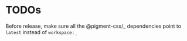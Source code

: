# TODOs

Before release, make sure all the @pigment-css/_ dependencies point to `latest` instead of `workspace:_`

